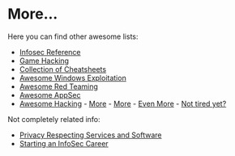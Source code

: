 # More... 

Here you can find other awesome lists:

* [Infosec Reference](https://github.com/rmusser01/Infosec_Reference)
* [Game Hacking](https://github.com/dsasmblr/game-hacking)
* [Collection of Cheatsheets](https://guif.re/)
* [Awesome Windows Exploitation](https://github.com/enddo/awesome-windows-exploitation)
* [Awesome Red Teaming](https://github.com/yeyintminthuhtut/Awesome-Red-Teaming)
* [Awesome AppSec](https://github.com/paragonie/awesome-appsec)
* [Awesome Hacking](https://github.com/carpedm20/awesome-hacking) - [More](https://github.com/Hack-with-Github/Awesome-Hacking) - [More](https://github.com/pe3zx/my-awesome) - [Even More](https://github.com/vitalysim/Awesome-Hacking-Resources) - [Not tired yet?](https://github.com/jekil/awesome-hacking)

Not completely related info:

* [Privacy Respecting Services and Software](https://github.com/nikitavoloboev/privacy-respecting)
* [Starting an InfoSec Career](https://tisiphone.net/2015/10/12/starting-an-infosec-career-the-megamix-chapters-1-3/)
